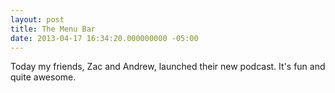 ```yaml
---
layout: post
title: The Menu Bar
date: 2013-04-17 16:34:20.000000000 -05:00
---
```

Today my friends, Zac and Andrew, launched their new podcast. It's fun and quite awesome.
